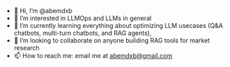 - 👋 Hi, I’m @abemdxb
- 👀 I’m interested in LLMOps and LLMs in general
- 🌱 I’m currently learning everything about optimizing LLM usecases (Q&A chatbots, multi-turn chatbots, and RAG agents), 
- 💞️ I’m looking to collaborate on anyone building RAG tools for market research
- 📫 How to reach me: email me at abemdxb@gmail.com

<!---
abemdxb/abemdxb is a ✨ special ✨ repository because its `README.md` (this file) appears on your GitHub profile.
You can click the Preview link to take a look at your changes.
--->
